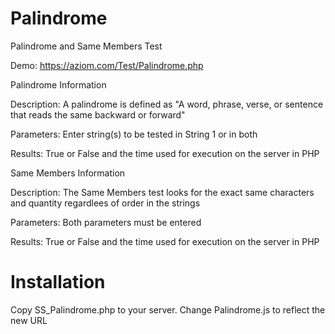# Palindrome
Palindrome and Same Members Test

Demo: https://aziom.com/Test/Palindrome.php

Palindrome Information

Description:
  A palindrome is defined as "A word, phrase, verse, or sentence that reads the same backward or forward"

Parameters:
  Enter string(s) to be tested in String 1 or in both

Results:
  True or False and the time used for execution on the server in PHP

Same Members Information

Description:
  The Same Members test looks for the exact same characters and quantity regardlees of order in the strings

Parameters:
  Both parameters must be entered

Results:
  True or False and the time used for execution on the server in PHP

# Installation

Copy SS_Palindrome.php to your server.
Change Palindrome.js to reflect the new URL

